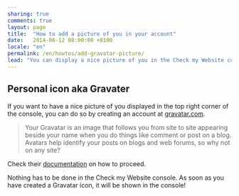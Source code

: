 ```yaml
---
sharing: true
comments: true
layout: page
title:  "How to add a picture of you in your account"
date:   2014-06-12 08:00:00 +0100
locale: "en"
permalink: /en/howtos/add-gravatar-picture/
lead: "You can display a nice picture of you in the Check my Website console with the Gravatar service."
---
```


## Personal icon aka Gravater

If you want to have a nice picture of you displayed in the top right corner of the console, you can do so by creating an account at [gravatar.com](https://en.gravatar.com/).

> Your Gravatar is an image that follows you from site to site appearing beside your name when you do things like comment or post on a blog. Avatars help identify your posts on blogs and web forums, so why not on any site?

Check their [documentation](https://en.gravatar.com/support/) on how to proceed.

Nothing has to be done in the Check my Website console. As soon as you have created a Gravatar icon, it will be shown in the console!